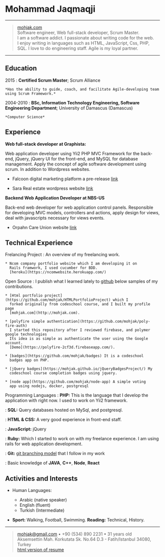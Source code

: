Mohammad Jaqmaqji
============

----

> [mohjak.com](mohjak.com) \
>  Software engineer, Web full-stack developer, Scrum Master. \
>  I am a software addict. I passionate about writing code for the web. \
>  I enjoy writing in languages such as HTML, JavaScript, Css, PHP, \
>  SQL. I love to do engineering staff. Agile is my loyal partner.

----

Education
---------
2015
:   **Certified Scrum Master**; Scrum Alliance

    *Has the ability to guide, coach, and facilitate Agile-developing team using Scrum Framework.*

2004-2010
:   **BSc, Information Technology Engineering, Software Engineering Department**; University of
    Damascus (Damascus)

    *Computer Science*

Experience
----------

**Web full-stack developer at Graphista:**

Web application developer using Yii2 PHP MVC Framework for the back-end,
jQuery, jQuery UI for the front-end, and MySQL for database management.
Apply the concept of agile software development using scrum. In addition to
Wordpress websites.

* Falcoon digital marketing platform a pre-release [link](http://test.falcoon.net)

* Sara Real estate wordpress website [link](http://sara-tr.net)

**Backend Web Application Developer at NBS-US**

Back-end web developer for web application control panels.
Responsible for developing MVC models, controllers and actions,
apply design for views, deal with javascripts necessary for views events.

* Orpahn Care Union website [link](http://www.so-cn.org/)

Technical Experience
--------------------

Frelancing Project
:   An overview of my freelancing work.

    * Ncom company portfolio website which I am developing it on
      Rails framwork, I used cucumber for BDD.
      [heroku](https://ncomwebsite.herokuapp.com/)

Open Source
:   I publish what I learned lately to [github](http://github.com)
    below samples of my contributions.

    * [Html portfolio project](https://github.com/mohjak/HTMLPortfolioProject) which I
      forked originally from codeschool course, and I built my profile page
      [mohjak.com](http://mohjak.com).

    * [polyfire simple authentication](https://github.com/mohjak/poly-fire-auth)
      I started this repository after I reviewed firebase, and polymer google technologies
      Its idea is as simple as authenticate the user using the Google account.
      [Demo](https://polyfire-2cf3d.firebaseapp.com/).

    * [badges](https://github.com/mohjak/badges) It is a codeschool
      badges app on PHP.

    * [jQuery badges](https://mohjak.github.io/jQueryBadgesProject/) My
      codeschool course completion badges using jquery.

    * [node app](https://github.com/mohjak/node-app) A simple voting
      app using nodejs, docker, postgresql

Programming Languages
:   **PHP:** This is the language that I develop the application with
    right now. I used to work on Yii2 framework.

:   **SQL:** Query databases hosted on MySql, and postgresql.

:   **HTML & CSS:** A very good experience in front-end staff.

:   **JavaScript:** jQuery

:   **Ruby:** Which I started to work on with my freelance experience.
    I am using rails for web application development.

:   **Git:** [git branching model](http://nvie.com/posts/a-successful-git-branching-model/) that I follow in my work

:   Basic knowledge of **JAVA**, **C++**, **Node**, **React**

[ref]: https://github.com/mohjak

Activities and Interests
----------------------------------------

* Human Languages:

     * Arabic (native speaker)
     * English (fluent)
     * Turkish (Intermediate)

* **Sport:** Walking, Football, Swimming. **Reading:** Technical, History.

----

> <mohjak@gmail.com> • +90 (534) 890 2231 • 31 years old\
> Aksemsettin Mah. Korkutata Sk. No.64 D.3 - Fatih/Istanbul 34080, Turkey\
> [html version of resume](http://mohjak.com/resume.html)
